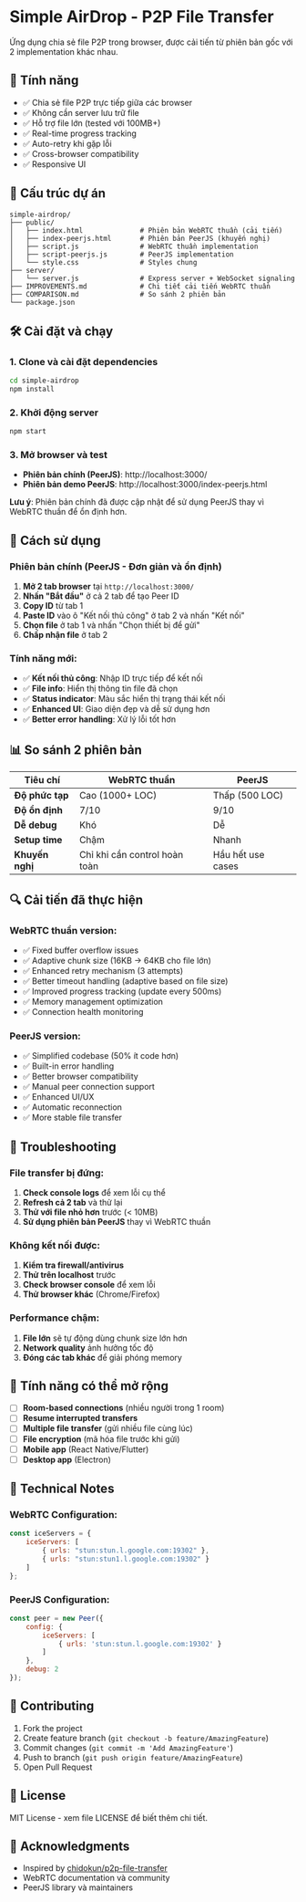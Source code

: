# Simple AirDrop - P2P File Transfer

Ứng dụng chia sẻ file P2P trong browser, được cải tiến từ phiên bản gốc với 2 implementation khác nhau.

## 🚀 Tính năng

- ✅ Chia sẻ file P2P trực tiếp giữa các browser
- ✅ Không cần server lưu trữ file
- ✅ Hỗ trợ file lớn (tested với 100MB+)
- ✅ Real-time progress tracking
- ✅ Auto-retry khi gặp lỗi
- ✅ Cross-browser compatibility
- ✅ Responsive UI

## 📁 Cấu trúc dự án

```
simple-airdrop/
├── public/
│   ├── index.html              # Phiên bản WebRTC thuần (cải tiến)
│   ├── index-peerjs.html       # Phiên bản PeerJS (khuyến nghị)
│   ├── script.js               # WebRTC thuần implementation
│   ├── script-peerjs.js        # PeerJS implementation
│   └── style.css               # Styles chung
├── server/
│   └── server.js               # Express server + WebSocket signaling
├── IMPROVEMENTS.md             # Chi tiết cải tiến WebRTC thuần
├── COMPARISON.md               # So sánh 2 phiên bản
└── package.json
```

## 🛠️ Cài đặt và chạy

### 1. Clone và cài đặt dependencies
```bash
cd simple-airdrop
npm install
```

### 2. Khởi động server
```bash
npm start
```

### 3. Mở browser và test
- **Phiên bản chính (PeerJS)**: http://localhost:3000/
- **Phiên bản demo PeerJS**: http://localhost:3000/index-peerjs.html

**Lưu ý**: Phiên bản chính đã được cập nhật để sử dụng PeerJS thay vì WebRTC thuần để ổn định hơn.

## 🔧 Cách sử dụng

### Phiên bản chính (PeerJS - Đơn giản và ổn định)

1. **Mở 2 tab browser** tại `http://localhost:3000/`
2. **Nhấn "Bắt đầu"** ở cả 2 tab để tạo Peer ID
3. **Copy ID** từ tab 1
4. **Paste ID** vào ô "Kết nối thủ công" ở tab 2 và nhấn "Kết nối"
5. **Chọn file** ở tab 1 và nhấn "Chọn thiết bị để gửi"
6. **Chấp nhận file** ở tab 2

### Tính năng mới:
- ✅ **Kết nối thủ công**: Nhập ID trực tiếp để kết nối
- ✅ **File info**: Hiển thị thông tin file đã chọn
- ✅ **Status indicator**: Màu sắc hiển thị trạng thái kết nối
- ✅ **Enhanced UI**: Giao diện đẹp và dễ sử dụng hơn
- ✅ **Better error handling**: Xử lý lỗi tốt hơn

## 📊 So sánh 2 phiên bản

| Tiêu chí | WebRTC thuần | PeerJS |
|----------|--------------|--------|
| **Độ phức tạp** | Cao (1000+ LOC) | Thấp (500 LOC) |
| **Độ ổn định** | 7/10 | 9/10 |
| **Dễ debug** | Khó | Dễ |
| **Setup time** | Chậm | Nhanh |
| **Khuyến nghị** | Chỉ khi cần control hoàn toàn | Hầu hết use cases |

## 🔍 Cải tiến đã thực hiện

### WebRTC thuần version:
- ✅ Fixed buffer overflow issues
- ✅ Adaptive chunk size (16KB → 64KB cho file lớn)
- ✅ Enhanced retry mechanism (3 attempts)
- ✅ Better timeout handling (adaptive based on file size)
- ✅ Improved progress tracking (update every 500ms)
- ✅ Memory management optimization
- ✅ Connection health monitoring

### PeerJS version:
- ✅ Simplified codebase (50% ít code hơn)
- ✅ Built-in error handling
- ✅ Better browser compatibility
- ✅ Manual peer connection support
- ✅ Enhanced UI/UX
- ✅ Automatic reconnection
- ✅ More stable file transfer

## 🐛 Troubleshooting

### File transfer bị đứng:
1. **Check console logs** để xem lỗi cụ thể
2. **Refresh cả 2 tab** và thử lại
3. **Thử với file nhỏ hơn** trước (< 10MB)
4. **Sử dụng phiên bản PeerJS** thay vì WebRTC thuần

### Không kết nối được:
1. **Kiểm tra firewall/antivirus**
2. **Thử trên localhost** trước
3. **Check browser console** để xem lỗi
4. **Thử browser khác** (Chrome/Firefox)

### Performance chậm:
1. **File lớn** sẽ tự động dùng chunk size lớn hơn
2. **Network quality** ảnh hưởng tốc độ
3. **Đóng các tab khác** để giải phóng memory

## 🚀 Tính năng có thể mở rộng

- [ ] **Room-based connections** (nhiều người trong 1 room)
- [ ] **Resume interrupted transfers** 
- [ ] **Multiple file transfer** (gửi nhiều file cùng lúc)
- [ ] **File encryption** (mã hóa file trước khi gửi)
- [ ] **Mobile app** (React Native/Flutter)
- [ ] **Desktop app** (Electron)

## 📝 Technical Notes

### WebRTC Configuration:
```javascript
const iceServers = {
    iceServers: [
        { urls: "stun:stun.l.google.com:19302" },
        { urls: "stun:stun1.l.google.com:19302" }
    ]
};
```

### PeerJS Configuration:
```javascript
const peer = new Peer({
    config: {
        iceServers: [
            { urls: 'stun:stun.l.google.com:19302' }
        ]
    },
    debug: 2
});
```

## 🤝 Contributing

1. Fork the project
2. Create feature branch (`git checkout -b feature/AmazingFeature`)
3. Commit changes (`git commit -m 'Add AmazingFeature'`)
4. Push to branch (`git push origin feature/AmazingFeature`)
5. Open Pull Request

## 📄 License

MIT License - xem file LICENSE để biết thêm chi tiết.

## 🙏 Acknowledgments

- Inspired by [chidokun/p2p-file-transfer](https://github.com/chidokun/p2p-file-transfer)
- WebRTC documentation và community
- PeerJS library và maintainers
